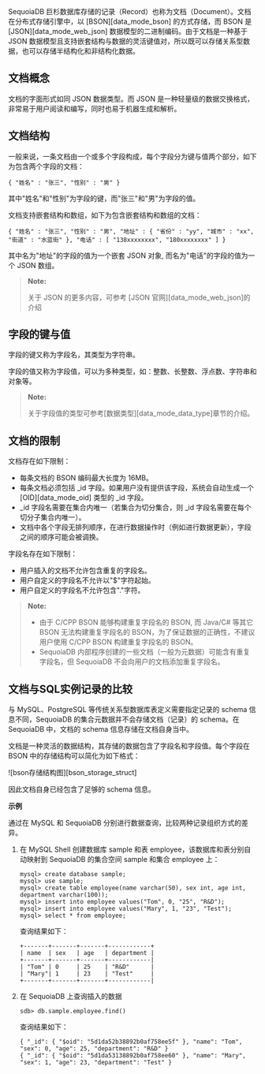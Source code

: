 [^_^]:
    文档
    作者：谭钊波
    时间：20190701
    评审意见
    王涛：
    许建辉：
    市场部：20190821


SequoiaDB 巨杉数据库存储的记录（Record）也称为文档（Document）。文档在分布式存储引擎中，以 [BSON][data_mode_bson] 的方式存储，而 BSON 是 [JSON][data_mode_web_json] 数据模型的二进制编码。由于文档是一种基于 JSON 数据模型且支持嵌套结构与数据的灵活键值对，所以既可以存储关系型数据，也可以存储半结构化和非结构化数据。

文档概念
----

文档的字面形式如同 JSON 数据类型。而 JSON 是一种轻量级的数据交换格式，非常易于用户阅读和编写，同时也易于机器生成和解析。

文档结构
----

一般来说，一条文档由一个或多个字段构成，每个字段分为键与值两个部分，如下为包含两个字段的文档：

```lang-json
{ "姓名" : "张三", "性别" : "男" }
```

其中"姓名"和"性别"为字段的键，而"张三"和"男"为字段的值。

文档支持嵌套结构和数组，如下为包含嵌套结构和数组的文档：

```lang-json
{ "姓名" : "张三", "性别" : "男", "地址" : { "省份" : "yy", "城市" : "xx", "街道" : "水蓝街" }, "电话" : [ "138xxxxxxxx", "180xxxxxxxx" ] }
```

其中名为"地址"的字段的值为一个嵌套 JSON 对象, 而名为"电话"的字段的值为一个 JSON 数组。

> **Note:**
>
> 关于 JSON 的更多内容，可参考 [JSON 官网][data_mode_web_json]的介绍

字段的键与值
----

字段的键又称为字段名，其类型为字符串。

字段的值又称为字段值，可以为多种类型，如：整数、长整数、浮点数、字符串和对象等。

> **Note:**
>
> 关于字段值的类型可参考[数据类型][data_mode_data_type]章节的介绍。

文档的限制
----

文档存在如下限制：

- 每条文档的 BSON 编码最大长度为 16MB。
- 每条文档必须包括 _id 字段。如果用户没有提供该字段，系统会自动生成一个 [OID][data_mode_oid] 类型的 _id 字段。
- _id 字段名需要在集合内唯一（若集合为切分集合，则 _id 字段名需要在每个切分子集合内唯一）。
- 文档中各个字段无排列顺序，在进行数据操作时（例如进行数据更新），字段之间的顺序可能会被调换。

字段名存在如下限制：

- 用户插入的文档不允许包含重复的字段名。
- 用户自定义的字段名不允许以"$"字符起始。
- 用户自定义的字段名不允许包含"."字符。

> **Note:**
>
> - 由于 C/CPP BSON 能够构建重复字段名的 BSON, 而 Java/C# 等其它 BSON 无法构建重复字段名的 BSON，为了保证数据的正确性，不建议用户使用 C/CPP BSON 构建重复字段名的 BSON。
> - SequoiaDB 内部程序创建的一些文档（一般为元数据）可能含有重复字段名，但 SequoiaDB 不会向用户的文档添加重复字段名。

文档与SQL实例记录的比较
----

与 MySQL、PostgreSQL 等传统关系型数据库表定义需要指定记录的 schema 信息不同，SequoiaDB 的集合元数据并不会存储文档（记录）的 schema。在 SequoiaDB 中，文档的 schema 信息存储在文档自身当中。

文档是一种灵活的数据结构，其存储的数据包含了字段名和字段值。每个字段在 BSON 中的存储结构可以简化为如下格式：

![bson存储结构图][bson_storage_struct]

因此文档自身已经包含了足够的 schema 信息。


**示例**

通过在 MySQL 和 SequoiaDB 分别进行数据查询，比较两种记录组织方式的差异。

1. 在 MySQL Shell 创建数据库 sample 和表 employee，该数据库和表分别自动映射到 SequoiaDB 的集合空间 sample 和集合 employee 上：

   ```lang-sql
   mysql> create database sample;
   mysql> use sample;
   mysql> create table employee(name varchar(50), sex int, age int, department varchar(100));
   mysql> insert into employee values("Tom", 0, "25", "R&D");
   mysql> insert into employee values("Mary", 1, "23", "Test");
   mysql> select * from employee;
   ```
   查询结果如下：
   
   ```lang-text
   +-------+-------+-------+------------+
   | name  | sex   | age   | department |   
   +-------+-------+-------+------------|
   | "Tom" | 0     | 25    | "R&D"      |   
   | "Mary"| 1     | 23    | "Test"     | 
   +-------+-------+-------+------------|
   ```

2. 在 SequoiaDB 上查询插入的数据

   ```lang-bash
   sdb> db.sample.employee.find()
   ```
   
   查询结果如下：
   
   ```lang-json
   { "_id": { "$oid": "5d1da52b38892b0af758ee5f" }, "name": "Tom", "sex": 0, "age": 25, "department": "R&D" }
   { "_id": { "$oid": "5d1da53138892b0af758ee60" }, "name": "Mary", "sex": 1, "age": 23, "department": "Test" }
   ```


[^_^]:
     本文使用的所有链接及引用
[bson_storage_struct]:images/Distributed_Engine/Architecture/Data_Model/bson_storage_struct.png
[data_mode_data_type]:manual/Distributed_Engine/Architecture/Data_Model/data_type.md
[data_mode_oid]:manual/Manual/Sequoiadb_Command/SpecialObjects/OID.md
[data_mode_bson]:http://www.bsonspec.org/
[data_mode_web_json]:http://json.org/json-zh.html
